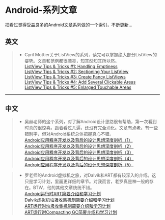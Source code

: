 # Android-系列文章

把看过觉得受益良多的Android文章系列做的一个索引，不断更新...

## 英文
>* Cyril Mottier关于ListView的系列，读完可以掌握绝大部分ListView的姿势。文章和范例都很漂亮，知其然知其所以然。  
[ListView Tips & Tricks #1: Handling Emptiness](http://www.cyrilmottier.com/2011/06/20/listview-tips-tricks-1-handle-emptiness/)  
[ListView Tips & Tricks #2: Sectioning Your ListView](http://www.cyrilmottier.com/2011/07/05/listview-tips-tricks-2-section-your-listview/)  
[ListView Tips & Tricks #3: Create Fancy ListViews](http://www.cyrilmottier.com/2011/08/08/listview-tips-tricks-3-create-fancy-listviews/)  
[ListView Tips & Tricks #4: Add Several Clickable Areas](http://www.cyrilmottier.com/2011/11/23/listview-tips-tricks-4-add-several-clickable-areas/)  
[ListView Tips & Tricks #5: Enlarged Touchable Areas](http://www.cyrilmottier.com/2012/02/16/listview-tips-tricks-5-enlarged-touchable-areas/)

---  
## 中文


>* 吴赫老师的这个系列，对了解Android设计思路很有帮助，第一次看到时真的很惊喜。跪着看过几遍，还没有完全消化。文章有点老，有一些错别字，但对Android系统总体把握真心不错。  
[Android应用程序开发以及背后的设计思想深度剖析（1）](http://blog.csdn.net/21cnbao/article/details/7835255)  
[Android应用程序开发以及背后的设计思想深度剖析（2）](http://blog.csdn.net/21cnbao/article/details/7917652)  
[Android应用程序开发以及背后的设计思想深度剖析（3）](http://blog.csdn.net/21cnbao/article/details/7980633)  
[Android应用程序开发以及背后的设计思想深度剖析（4）](http://blog.csdn.net/21cnbao/article/details/8018768)  
[Android应用程序开发以及背后的设计思想深度剖析（5）](http://blog.csdn.net/21cnbao/article/details/8068896)  

>* 罗老师的Android虚拟机之旅，对Dalvik和ART都有较深入的介绍。这只是学习计划，里面更详细的章节。对我而言，老罗真是神一般的存在。BTW，他的其他文章统统不错。  
[Android运行时ART简要介绍和学习计划](http://blog.csdn.net/luoshengyang/article/details/39256813)    
[Dalvik虚拟机垃圾收集机制简要介绍和学习计划](http://blog.csdn.net/luoshengyang/article/details/41338251)  
[ART运行时垃圾收集机制简要介绍和学习计划](http://blog.csdn.net/luoshengyang/article/details/42072975)  
[ART运行时Compacting GC简要介绍和学习计划](http://blog.csdn.net/luoshengyang/article/details/44513977)  
